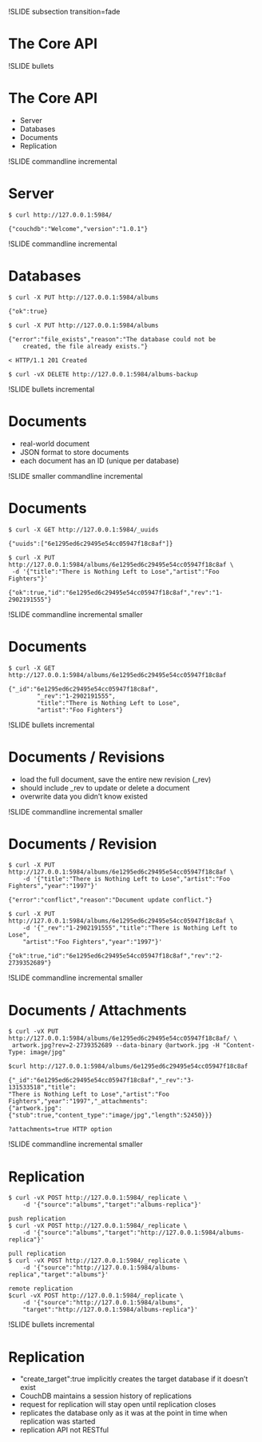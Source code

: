 !SLIDE subsection transition=fade

# The Core API #

!SLIDE bullets

# The Core API #

* Server
* Databases
* Documents
* Replication


!SLIDE commandline incremental

# Server #

	$ curl http://127.0.0.1:5984/

	{"couchdb":"Welcome","version":"1.0.1"}

!SLIDE commandline incremental

# Databases #

	$ curl -X PUT http://127.0.0.1:5984/albums

	{"ok":true}

	$ curl -X PUT http://127.0.0.1:5984/albums

	{"error":"file_exists","reason":"The database could not be
		created, the file already exists."}

	< HTTP/1.1 201 Created

	$ curl -vX DELETE http://127.0.0.1:5984/albums-backup

!SLIDE bullets incremental

# Documents #

* real-world document
* JSON format to store documents
* each document has an ID (unique per database)

!SLIDE smaller commandline incremental

# Documents #

	$ curl -X GET http://127.0.0.1:5984/_uuids

	{"uuids":["6e1295ed6c29495e54cc05947f18c8af"]}

	$ curl -X PUT http://127.0.0.1:5984/albums/6e1295ed6c29495e54cc05947f18c8af \
	 -d '{"title":"There is Nothing Left to Lose","artist":"Foo Fighters"}'

	{"ok":true,"id":"6e1295ed6c29495e54cc05947f18c8af","rev":"1-2902191555"}

!SLIDE commandline incremental smaller

# Documents #

	$ curl -X GET http://127.0.0.1:5984/albums/6e1295ed6c29495e54cc05947f18c8af

	{"_id":"6e1295ed6c29495e54cc05947f18c8af",
			"_rev":"1-2902191555",
			"title":"There is Nothing Left to Lose",
			"artist":"Foo Fighters"}

!SLIDE bullets incremental

# Documents / Revisions #

* load the full document, save the entire new revision (_rev)
* should include _rev to update or delete a document
* overwrite data you didn’t know existed

!SLIDE commandline incremental smaller

# Documents / Revision #

	$ curl -X PUT http://127.0.0.1:5984/albums/6e1295ed6c29495e54cc05947f18c8af \
		-d '{"title":"There is Nothing Left to Lose","artist":"Foo Fighters","year":"1997"}'

	{"error":"conflict","reason":"Document update conflict."}

	$ curl -X PUT http://127.0.0.1:5984/albums/6e1295ed6c29495e54cc05947f18c8af \
		-d '{"_rev":"1-2902191555","title":"There is Nothing Left to Lose",
		"artist":"Foo Fighters","year":"1997"}'

	{"ok":true,"id":"6e1295ed6c29495e54cc05947f18c8af","rev":"2-2739352689"}

!SLIDE commandline incremental smaller

# Documents / Attachments #

	$ curl -vX PUT http://127.0.0.1:5984/albums/6e1295ed6c29495e54cc05947f18c8af/ \
	 artwork.jpg?rev=2-2739352689 --data-binary @artwork.jpg -H "Content-Type: image/jpg"

	$curl http://127.0.0.1:5984/albums/6e1295ed6c29495e54cc05947f18c8af

	{"_id":"6e1295ed6c29495e54cc05947f18c8af","_rev":"3-131533518","title":
	"There is Nothing Left to Lose","artist":"Foo Fighters","year":"1997","_attachments":
	{"artwork.jpg":{"stub":true,"content_type":"image/jpg","length":52450}}}

	?attachments=true HTTP option

!SLIDE commandline incremental smaller

# Replication #

	$ curl -vX POST http://127.0.0.1:5984/_replicate \
		-d '{"source":"albums","target":"albums-replica"}'

	push replication
	$ curl -vX POST http://127.0.0.1:5984/_replicate \
		-d '{"source":"albums","target":"http://127.0.0.1:5984/albums-replica"}'

	pull replication
	$ curl -vX POST http://127.0.0.1:5984/_replicate \
		-d '{"source":"http://127.0.0.1:5984/albums-replica","target":"albums"}'

	remote replication
	$curl -vX POST http://127.0.0.1:5984/_replicate \
		-d '{"source":"http://127.0.0.1:5984/albums",
		"target":"http://127.0.0.1:5984/albums-replica"}'

!SLIDE bullets incremental

# Replication #

* "create_target":true implicitly creates the target database if it doesn’t exist
* CouchDB maintains a session history of replications
* request for replication will stay open until replication closes
* replicates the database only as it was at the point in time when replication was started
* replication API not RESTful